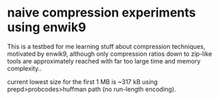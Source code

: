 # naive compression experiments using enwik9

This is a testbed for me learning stuff about compression techniques, motivated by enwik9, although only compression ratios down to zip-like tools are approximately reached with far too large time and memory complexity..

current lowest size for the first 1 MB is ~317 kB using prepd>probcodes>huffman path (no run-length encoding).